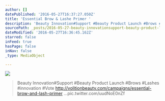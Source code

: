 ```yaml
---
author: []
datePublished: '2016-05-27T16:37:27.050Z'
title: 'Essential Brow & Lashe Primer '
description: 'Beauty Innovation#Support #Beauty Product Launch #Brows #Lashes #innovation #Vote http://volitionbeauty.com/campaigns/essential-brow-and-lash-primer ...pic.twitter.com/uudNoE0nZf'
sourcePath: _posts/2016-05-27-beauty-innovationsupport-beauty-product-launch-brows-las.md
dateModified: '2016-05-27T16:36:45.162Z'
starred: false
inFeed: true
hasPage: false
inNav: false
_type: MediaObject

---
```

![](https://the-grid-user-content.s3-us-west-2.amazonaws.com/b348a7b0-a347-4836-a54e-2f5987e2ef8d.jpg)

> Beauty Innovation\#Support \#Beauty Product Launch \#Brows \#Lashes \#innovation \#Vote http://volitionbeauty.com/campaigns/essential-brow-and-lash-primer ...pic.twitter.com/uudNoE0nZf